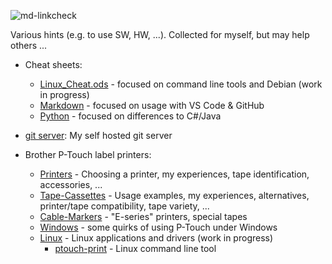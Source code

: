 ![md-linkcheck](https://github.com/ulflulfl/gdecoder/actions/workflows/md-linkcheck.yaml/badge.svg)

Various hints (e.g. to use SW, HW, ...). Collected for myself, but may help others ...

* Cheat sheets:
  * [Linux_Cheat.ods](cheats/Linux_Cheat.ods) - focused on command line tools and Debian (work in progress)
  * [Markdown](cheats/markdown_cheat.md) - focused on usage with VS Code & GitHub
  * [Python](cheats/python_cheat.md) - focused on differences to C#/Java

* [git server](git-server/Readme.md): My self hosted git server

* Brother P-Touch label printers:
  * [Printers](ptouch/P-Touch-Printers.md) - Choosing a printer, my experiences, tape identification, accessories, ...
  * [Tape-Cassettes](ptouch/P-Touch-Tape-Cassettes.md) - Usage examples, my experiences, alternatives, printer/tape compatibility, tape variety, ...
  * [Cable-Markers](ptouch/P-Touch-Cable-Markers.md) - "E-series" printers, special tapes
  * [Windows](ptouch/P-Touch-Windows.md) - some quirks of using P-Touch under Windows
  * [Linux](ptouch/P-Touch-Linux.md) - Linux applications and drivers (work in progress)
    * [ptouch-print](ptouch/P-Touch-Linux-ptouch-print.md) - Linux command line tool
